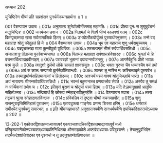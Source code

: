 अध्यायः 202

युधिष्ठिरेण भीष्मं प्रति सप्रशंसनं पुनर्धर्मकथनप्रार्थना ॥ 1 ॥
	
001	वैशम्पायन उवाच ।
001a	अनुशास्य शुभैर्वाक्यैर्भीष्ममाह महामतिः ।
001c	प्रीत्या पुनः स शुश्रूषुर्वचनं यद्युधिष्ठिरः ॥
002	जनमेजय उवाच ।
002a	पितामहो मे विप्रर्षे भीष्मं कालवशं गतम् ।
002c	किमपृच्छत्तदा राजा सर्वसामाजिकं हितम् ॥
003a	उभयोर्लोकयोर्युक्तं पुरुषार्थमनुत्तमम् ।
003c	तन्मे वद महाप्राज्ञ श्रोतुं कौतूहलं हि मे ॥
004	वैशम्पायन उवाच ।
004a	भूय एव महाराज शृणु धर्मसमुच्चयम् ।
004c	यदपृच्छत्तदा राजा कुन्तीपुत्रो युधिष्ठिरः ॥
005a	शरतल्पगतं भीष्मं सर्वपार्थिवसन्निधौ ।
005c	अजातशत्रुः प्रीतात्मा पुनरेवाभ्यभाषत ॥
006a	पितामह महाप्राज्ञ सर्वशास्त्रविशारदः ।
006c	श्रूयतां मे हि वचनमर्थित्वात्प्रब्रवीम्यहम् ॥
007a	परावरज्ञो भूतानां दयावान्सर्वजन्तुषु ।
007c	आगमैर्बहुभिः प्रीतो भवान्नः परमं कुले ॥
008a	त्वादृशो दुर्लभो लोके साम्प्रतं ज्ञानसंयुतः ।
008c	भवता गुरुणा चैव धन्याश्चैव वयं प्रभो ॥
009a	अयं स कालः सम्प्राप्तो दुर्लभैर्ज्ञातिबान्धवैः ।
009c	शास्ता तु नास्ति नः कश्चित्त्वदृते पुरुषर्षभ ॥
010a	तस्माद्धर्मार्थसहितमायत्यां च हितोदयम् ।
010c	आश्चर्यं परमं वाक्यं श्रोतुमिच्छामि भारत ॥
011a	अयं नारायणः श्रीमन्सर्वपार्थिवसन्निधौ ।
011c	भवन्तं बहुमानाच्च प्रणयाच्चैव सेवते ॥
012a	अस्यैव तु समक्षं नः पार्थिवानां तथैव च ।
012c	इतिवृत्तं पुराणं च श्रोतॄणां परमं हितम् ॥
013a	यदि तेऽहमनुग्राह्यो भ्रातृभिः सहितोऽनघ ।
013c	मत्प्रियार्थं हि कौरव्य स्नेहाद्भाषितुमर्हसि ॥
014	वैशम्पायन उवाच ।
014a	तस्य तद्वचनं श्रुत्वा स्नेहादागतविक्लवः ।
014c	प्रविबन्निव तं दृष्ट्वा भीष्मो वचनमब्रवीत् ॥
015a	शृणु राजन्पुरावृत्तिमितिहासं पुरातनम् ।015c	एतावदुक्त्वा गाङ्गेयः प्रणम्य शिरसा हरिम् ।
015e	धर्मराजं समीक्ष्येदं पुनर्वक्तुं समारभत् ॥ ॥
इति श्रीमन्महाभारते अनुशासनपर्वणि दानधर्मपर्वणि द्व्यधिकद्विशततमोऽध्यायः ॥ 202 ॥

13-202-1 एकोत्तरद्विशततमाध्यायात्परं एकपञ्चाशदधिकद्विशततमाद्यायात्पूर्वं मध्ये परिदृश्यमानैकोनपञ्चाशदध्यायप्रतिनिधितया औत्तराहकोशे अष्टावेवाध्यायाः परिदृश्यन्ते । तेचानुपूर्वीभेदेन तदर्थैकदेशप्रतिपादका एव दृश्यन्ते न तु तदनुक्तार्थप्रतिपादकाः ॥
